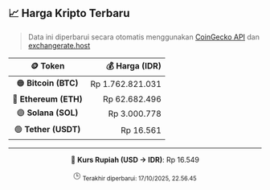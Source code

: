 

<!-- HARGA_KRIPTO -->
## 📈 Harga Kripto Terbaru

> Data ini diperbarui secara otomatis menggunakan [CoinGecko API](https://www.coingecko.com/) dan [exchangerate.host](https://exchangerate.host/)

<div align="center">

| 🪙 Token | 💰 Harga (IDR) |
|:------:|---------------:|
| 🟠 **Bitcoin (BTC)**   | Rp 1.762.821.031 |
| 🔵 **Ethereum (ETH)**  | Rp 62.682.496 |
| 🟣 **Solana (SOL)**    | Rp 3.000.778 |
| 🟢 **Tether (USDT)**   | Rp 16.561 |

---

💱 **Kurs Rupiah (USD → IDR)**: Rp 16.549

🕒 <sub>Terakhir diperbarui: 17/10/2025, 22.56.45</sub>

</div>
<!-- /HARGA_KRIPTO -->